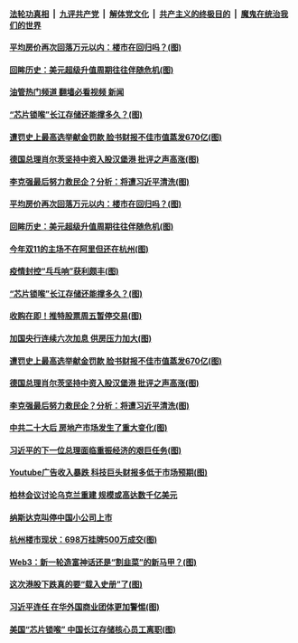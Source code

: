 ####  [法轮功真相](../../../../basic/blob/master/README.md?t=10281531) &nbsp;|&nbsp; [九评共产党](../../../../9ping.md/blob/master/README.md?t=10281531) &nbsp;|&nbsp; [解体党文化](../../../../jtdwh.md/blob/master/README.md?t=10281531)  &nbsp;|&nbsp; [共产主义的终极目的](../../../../gczydzjmd.md/blob/master/README.md?t=10281531) &nbsp;|&nbsp; [魔鬼在统治我们的世界](../../../../mgztzwmdsj.md/blob/master/README.md?t=10281531) 

#### [平均房价再次回落万元以内：楼市在回归吗？(图)](../pages/p5/1020300.md?t=10281531) 

#### [回眸历史：美元超级升值周期往往伴随危机(图)](../pages/p5/1020298.md?t=10281531) 

#### [油管热门频道 翻墙必看视频 新闻](http://209.250.226.216:81/youtube.html?10281531)

#### [“芯片锁喉”长江存储还能撑多久？(图)](../pages/p5/1020296.md?t=10281531) 

#### [遭罚史上最高选举献金罚款 脸书财报不佳市值蒸发670亿(图)](../pages/p5/1020236.md?t=10281531) 

#### [德国总理肖尔茨坚持中资入股汉堡港 批评之声高涨(图)](../pages/p5/1020169.md?t=10281531) 

#### [李克强最后努力救民企？分析：将遭习近平清洗(图)](../pages/p5/1020093.md?t=10281531) 

#### [平均房价再次回落万元以内：楼市在回归吗？(图)](../pages/p5/1020300.md?t=10281531) 

#### [回眸历史：美元超级升值周期往往伴随危机(图)](../pages/p5/1020298.md?t=10281531) 

#### [今年双11的主场不在阿里但还在杭州(图)](../pages/p5/1020294.md?t=10281531) 

#### [疫情封控“乓乓响”获利颇丰(图)](../pages/p5/1020297.md?t=10281531) 

#### [“芯片锁喉”长江存储还能撑多久？(图)](../pages/p5/1020296.md?t=10281531) 

#### [收购在即！推特股票周五暂停交易(图)](../pages/p5/1020293.md?t=10281531) 

#### [加国央行连续六次加息 供房压力加大(图)](../pages/p5/1020260.md?t=10281531) 

#### [遭罚史上最高选举献金罚款 脸书财报不佳市值蒸发670亿(图)](../pages/p5/1020236.md?t=10281531) 

#### [德国总理肖尔茨坚持中资入股汉堡港 批评之声高涨(图)](../pages/p5/1020169.md?t=10281531) 

#### [李克强最后努力救民企？分析：将遭习近平清洗(图)](../pages/p5/1020093.md?t=10281531) 

#### [中共二十大后 房地产市场发生了重大变化(图)](../pages/p5/1020166.md?t=10281531) 

#### [习近平的下一位总理面临重振经济的艰巨任务(图)](../pages/p5/1020078.md?t=10281531) 

#### [Youtube广告收入暴跌 科技巨头财报多低于市场预期(图)](../pages/p5/1020154.md?t=10281531) 

#### [柏林会议讨论乌克兰重建 规模或高达数千亿美元](../pages/p5/1020157.md?t=10281531) 

#### [纳斯达克叫停中国小公司上市](../pages/p5/1020156.md?t=10281531) 

#### [杭州楼市现状：698万挂牌500万成交(图)](../pages/p5/1020135.md?t=10281531) 

#### [Web3：新一轮造富神话还是“割韭菜”的新马甲？(图)](../pages/p5/1020129.md?t=10281531) 

#### [这次港股下跌真的要“载入史册”了(图)](../pages/p5/1020123.md?t=10281531) 

#### [习近平连任 在华外国商业团体更加警惕(图)](../pages/p5/1020080.md?t=10281531) 

#### [美国“芯片锁喉” 中国长江存储核心员工离职(图)](../pages/p5/1020020.md?t=10281531) 

<img src='http://gfw-breaker.win/goodnews/indexes/p5.md' width='0px' height='0px'/>
